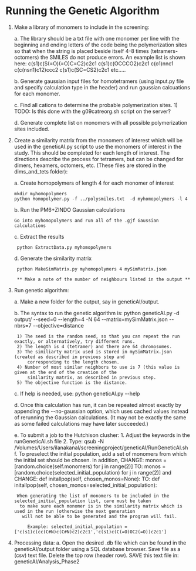 Running the Genetic Algorithm
=============================
1. Make a library of monomers to include in the screening:
    
      a. The library should be a txt file with one monomer per line with the beginning and ending letters of the
        code being the polymerization sites so that when the string is placed beside itself 4-8 times (tetramers- octomers) the SMILES do not produce errors. An example list is shown here:
        c(s1)c(S(=O)(=O)C=C2)c2c1
        c(s1)c(OCCCO2)c2c1
        c(o1)nnc1
        c(c(nsn1)c12)ccc2
        c(s1)c(SC=CS2)c2c1
            etc.....
    
    b. Generate gaussian input files for homotetramers (using input.py file and specify calculation type in the       header) and run gaussian calcuations for each monomer.

    c. Find all cations to determine the probable polymerization sites.
        1) TODO: Is this done with the g09catreorg.sh script on the server?

    d. Generate complete list on monomers with all possible polymerization sites included.


2. Create a similarity matrix from the monomers of interest which will be used in the geneticAl.py script to use
    the monomers of interest in the study. This should be completed for each length of interest. The directions
    describe the process for tetramers, but can be changed for dimers, hexamers, octomers, etc. (These files are stored in the dims_and_tets folder):

    a. Create homopolymers of length 4 for each monomer of interest

       mkdir myhomopolymers
       python Homopolymer.py -f ../polysmiles.txt  -d myhomopolymers -l 4

    b. Run the PM6+ZINDO Gaussian calculations

       Go into myhomopolymers and run all of the .gjf Gaussian calculations

    c. Extract the results

        python ExtractData.py myhomopolymers

    d. Generate the similarity matrix

        python MakeSimMatrix.py myhomopolymers 4 mySimMatrix.json

        ** Make a note of the number of neighbours listed in the output **



3. Run genetic algorithm:

    a. Make a new folder for the output, say in geneticAl/output.
   
    b. The syntax to run the genetic algorithm is:
        python geneticAl.py -d output/<run name> --seed=0 --length=4   -N 64 --matrix=mySimMatrix.json --nbrs=7 --objective=distance

        1) The seed is the random seed, so that you can repeat the run exactly, or alternatively, try different runs.
        2) The length is 4 (tetramer) and there are 64 chromosomes.
        3) The similiarty matrix used is stored in mySimMatrix.json (created as described in previous step and
            corresponding to the length chosen.
        4) Number of most similar neighbors to use is 7 (this value is given at the end of the creation of the
            similarity matrix, as described in previous step.
        5) The objective function is the distance.

    c. If help is needed, use: python geneticAl.py --help

    d. Once this calculation has run, it can be repeated almost exactly by appending the --no-gaussian option,
        which uses cached values instead of rerunning the Gaussian calculations. (It may not be exactly the same as
        some failed calculations may have later succeeded.)

    e. To submit a job to the Hutchison clusher:
        1. Adjust the keywords in the runGeneticAl.sh file
        2. Type: qsub -N <job name>  /Volumes/Users/ilanakanal/screeningproject/geneticAl/RunGeneticAl.sh
    f. To preselect the initial population, add a set of monomers from which the initial set should be chosen. In addition,
        CHANGE:  monos = [random.choice(self.monomers) for j in range(2)]
        TO:      monos = [random.choice(selected_initial_population) for j in range(2)]
        and CHANGE:  def initallpop(self, chosen_monos=None):
            TO:      def initallpop(self, chosen_monos=selected_initial_population):

        When generating the list of monomers to be included in the selected_initial_population list, care must be taken
         to make sure each monomer is in the similarity matrix which is used in the run (otherwise the next generation
          will not be able to be generated and the program will fail.

            Example: selected_initial_population = ['c(s1)c(cc(C#N)c(C#N)c2)c2c1','c(s1)c(C(=O)OC2(=O))c2c1']

4. Processing data:
    a. Open the desired .db file which can be found in the geneticAl/output folder using a SQL database browser.
        Save file as a (csv) text file. Delete the top row (header row). SAVE this text file in:
         geneticAl/Analysis_Phase2